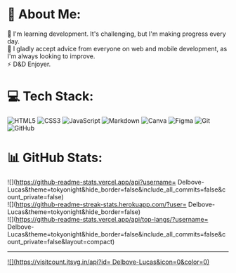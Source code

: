 # 💫 About Me:
🌱 I'm learning development. It's challenging, but I'm making progress every day.<br>🤝 I gladly accept advice from everyone on web and mobile development, as I'm always looking to improve.<br>⚡ D&D Enjoyer.


# 💻 Tech Stack:
![HTML5](https://img.shields.io/badge/html5-%23E34F26.svg?style=for-the-badge&logo=html5&logoColor=white) ![CSS3](https://img.shields.io/badge/css3-%231572B6.svg?style=for-the-badge&logo=css3&logoColor=white) ![JavaScript](https://img.shields.io/badge/javascript-%23323330.svg?style=for-the-badge&logo=javascript&logoColor=%23F7DF1E) ![Markdown](https://img.shields.io/badge/markdown-%23000000.svg?style=for-the-badge&logo=markdown&logoColor=white) ![Canva](https://img.shields.io/badge/Canva-%2300C4CC.svg?style=for-the-badge&logo=Canva&logoColor=white) ![Figma](https://img.shields.io/badge/figma-%23F24E1E.svg?style=for-the-badge&logo=figma&logoColor=white) ![Git](https://img.shields.io/badge/git-%23F05033.svg?style=for-the-badge&logo=git&logoColor=white) ![GitHub](https://img.shields.io/badge/github-%23121011.svg?style=for-the-badge&logo=github&logoColor=white)
# 📊 GitHub Stats:
![](https://github-readme-stats.vercel.app/api?username= Delbove-Lucas&theme=tokyonight&hide_border=false&include_all_commits=false&count_private=false)<br/>
![](https://github-readme-streak-stats.herokuapp.com/?user= Delbove-Lucas&theme=tokyonight&hide_border=false)<br/>
![](https://github-readme-stats.vercel.app/api/top-langs/?username= Delbove-Lucas&theme=tokyonight&hide_border=false&include_all_commits=false&count_private=false&layout=compact)

---
[![](https://visitcount.itsvg.in/api?id= Delbove-Lucas&icon=0&color=0)](https://visitcount.itsvg.in)

<!-- Proudly created with GPRM ( https://gprm.itsvg.in ) -->
